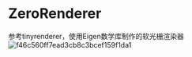 # ZeroRenderer
参考tinyrenderer，使用Eigen数学库制作的软光栅渲染器
![f46c560ff7ead3cb8c3bcef159f1da1](https://github.com/user-attachments/assets/9cdb1c2e-b083-45d3-ba47-3b3bdfd5d81c)
